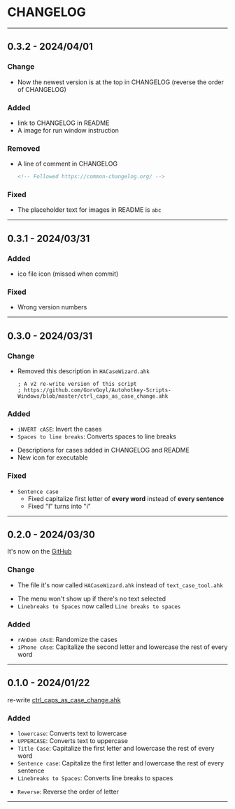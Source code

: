 <!-- CHANGELOG.md -->

# CHANGELOG

---

## 0.3.2 - 2024/04/01

### Change
- Now the newest version is at the top in CHANGELOG
  (reverse the order of CHANGELOG)

### Added
- link to CHANGELOG in README
- A image for run window instruction

### Removed
- A line of comment in CHANGELOG
  ```html
  <!-- Followed https://common-changelog.org/ -->
  ```

### Fixed
- The placeholder text for images in README is `abc`

---

## 0.3.1 - 2024/03/31

### Added
- ico file icon (missed when commit)

### Fixed
- Wrong version numbers

---

## 0.3.0 - 2024/03/31

### Change
+ Removed this description in `HACaseWizard.ahk`
  ```ahk
  ; A v2 re-write version of this script
  ; https://github.com/GorvGoyl/Autohotkey-Scripts-Windows/blob/master/ctrl_caps_as_case_change.ahk
  ```

### Added
- `iNVERT cASE`: Invert the cases
- `Spaces to line breaks`: Converts spaces to line breaks

+ Descriptions for cases added in CHANGELOG and README
+ New icon for executable


### Fixed
- `Sentence case`
  - Fixed capitalize first letter of **every word** instead of **every sentence**
  - Fixed "I" turns into "i"

---

## 0.2.0 - 2024/03/30
It's now on the [GitHub](https://github.com/GhostShadow0316/HACaseWizard)

### Change
+ The file it's now called `HACaseWizard.ahk` instead of `text_case_tool.ahk`

- The menu won't show up if there's no text selected
- `Linebreaks to Spaces` now called `Line breaks to spaces`

### Added
- `rAnDom cAsE`: Randomize the cases
- `iPhone cAse`: Capitalize the second letter and lowercase the rest of every word

---

## 0.1.0 - 2024/01/22

re-write [ctrl_caps_as_case_change.ahk](https://github.com/GorvGoyl/Autohotkey-Scripts-Windows/blob/master/ctrl_caps_as_case_change.ahk)

### Added
- `lowercase`: Converts text to lowercase
- `UPPERCASE`: Converts text to uppercase
- `Title Case`: Capitalize the first letter and lowercase the rest of every word
- `Sentence case`: Capitalize the first letter and lowercase the rest of every sentence
- `Linebreaks to Spaces`: Converts line breaks to spaces

+ `Reverse`: Reverse the order of letter

---

